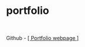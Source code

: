 <h1>portfolio</h1>
<br/>
<p>Github - <a href="https://haemi91.github.io/portfolioo/view/portfolioo.html">[ Portfolio webpage ]</a></p>
